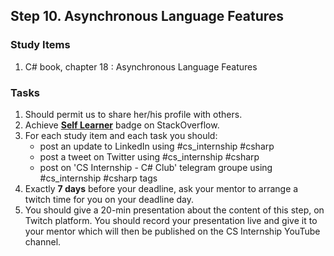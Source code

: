 ## Step 10. Asynchronous Language Features

### Study Items

 1. C# book, chapter 18 : Asynchronous Language Features

### Tasks

 1. Should permit us to share her/his profile with others.
 2. Achieve [**Self Learner**](https://stackoverflow.com/help/badges/14/self-learner) badge on StackOverflow.
 3. For each study item and each task you should:  
     - post an update to LinkedIn using #cs_internship #csharp  
     - post a tweet on Twitter using #cs_internship #csharp
     - post on 'CS Internship - C# Club' telegram groupe using #cs_internship #csharp tags
 4. Exactly **7 days** before your deadline, ask your mentor to arrange a twitch time for you on your deadline day.
 5. You should give a 20-min presentation about the content of this step, on Twitch platform. You should record your presentation live and give it to your mentor which will then be published on the CS Internship YouTube channel.
